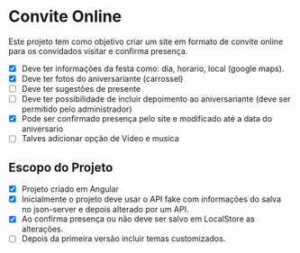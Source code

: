 # Convite Online

Este projeto tem como objetivo criar um site em formato de convite online para os convidados visitar e confirma presença.

- [x] Deve ter informações da festa como: dia, horario, local (google maps).
- [x] Deve ter fotos do aniversariante (carrossel)
- [ ] Deve ter sugestões de presente
- [ ] Deve ter possibilidade de incluir depoimento ao aniversariante (deve ser permitido pelo administrador)
- [x] Pode ser confirmado presença pelo site e modificado até a data do aniversario
- [ ] Talves adicionar opção de Video e musica

## Escopo do Projeto

- [x] Projeto criado em Angular
- [x] Inicialmente o projeto deve usar o API fake com informações do salva no json-server e depois alterado por um API.
- [x] Ao confirma presença ou não deve ser salvo em LocalStore as alterações.
- [ ] Depois da primeira versão incluir temas customizados.
